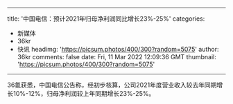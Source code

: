
---
title: '中国电信：预计2021年归母净利润同比增长23%-25%'
categories: 
 - 新媒体
 - 36kr
 - 快讯
headimg: 'https://picsum.photos/400/300?random=5075'
author: 36kr
comments: false
date: Fri, 11 Mar 2022 12:09:36 GMT
thumbnail: 'https://picsum.photos/400/300?random=5075'
---

<div>   
36氪获悉，中国电信公告称，经初步核算，公司2021年度营业收入较去年同期增长10%-12%，归母净利润较上年同期增长23%-25%。  
</div>
            